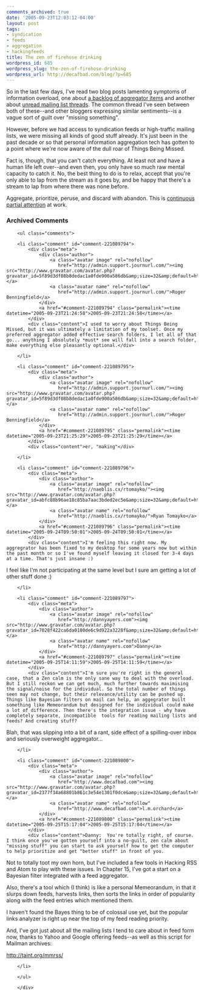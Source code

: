 ```yaml
---
comments_archived: true
date: '2005-09-23T12:03:12-04:00'
layout: post
tags:
- syndication
- feeds
- aggregation
- hackingfeeds
title: The zen of firehose drinking
wordpress_id: 685
wordpress_slug: the-zen-of-firehose-drinking
wordpress_url: http://decafbad.com/blog/?p=685
---
```

So in the last few days, I've read two blog posts lamenting symptoms of information overload, one about [a backlog of aggregator items][1] and another about [unread mailing list threads][2].  The common thread I've seen between both of these--and other bloggers expressing similar sentiments--is a vague sort of guilt over "missing something".  

However, before we had access to syndication feeds or high-traffic mailing lists, we were missing all kinds of good stuff already.  It's just been in the past decade or so that personal information aggregation tech has gotten to a point where we're now aware of the dull roar of Things Being Missed.

Fact is, though, that you can't catch everything.  At least not and have a human life left over--and even then, you only have so much raw mental capacity to catch it.  No, the best thing to do is to relax, accept that you're only able to lap from the stream as it goes by, and be happy that there's a stream to lap from where there was none before.  

Aggregate, prioritize, peruse, and discard with abandon.  This is [continuous partial attention][cpa] at work.

[cpa]: http://joi.ito.com/archives/2004/03/29/continuous_partial_attention.html
[2]: http://www.rexblog.com/2005/09/20#a8238 "rexblog.com: Rex Hammock's Weblog"
[1]: http://matt.blogs.it/2005/09/19.html#a1992 "Curiouser and curiouser!"

<div id="comments" class="comments archived-comments">
            <h3>Archived Comments</h3>
            
        <ul class="comments">
            
        <li class="comment" id="comment-221089794">
            <div class="meta">
                <div class="author">
                    <a class="avatar image" rel="nofollow" 
                       href="http://admin.support.journurl.com/"><img src="http://www.gravatar.com/avatar.php?gravatar_id=5f89d3df08b8dedac1a0fde900a586db&amp;size=32&amp;default=http://mediacdn.disqus.com/1320279820/images/noavatar32.png"/></a>
                    <a class="avatar name" rel="nofollow" 
                       href="http://admin.support.journurl.com/">Roger Benningfield</a>
                </div>
                <a href="#comment-221089794" class="permalink"><time datetime="2005-09-23T21:24:58">2005-09-23T21:24:58</time></a>
            </div>
            <div class="content">I used to worry about Things Being Missed, but it was ultimately a limitation of my toolset. Once my preferred aggregator added effective search folders, I let all of that go... anything I absolutely *must* see will fall into a search folder, make everything else pleasantly optional.</div>
            
        </li>
    
        <li class="comment" id="comment-221089795">
            <div class="meta">
                <div class="author">
                    <a class="avatar image" rel="nofollow" 
                       href="http://admin.support.journurl.com/"><img src="http://www.gravatar.com/avatar.php?gravatar_id=5f89d3df08b8dedac1a0fde900a586db&amp;size=32&amp;default=http://mediacdn.disqus.com/1320279820/images/noavatar32.png"/></a>
                    <a class="avatar name" rel="nofollow" 
                       href="http://admin.support.journurl.com/">Roger Benningfield</a>
                </div>
                <a href="#comment-221089795" class="permalink"><time datetime="2005-09-23T21:25:29">2005-09-23T21:25:29</time></a>
            </div>
            <div class="content">er, "making"</div>
            
        </li>
    
        <li class="comment" id="comment-221089796">
            <div class="meta">
                <div class="author">
                    <a class="avatar image" rel="nofollow" 
                       href="http://naeblis.cx/rtomayko/"><img src="http://www.gravatar.com/avatar.php?gravatar_id=abfc88b96ae18c85ba7aac3bded2ec5e&amp;size=32&amp;default=http://mediacdn.disqus.com/1320279820/images/noavatar32.png"/></a>
                    <a class="avatar name" rel="nofollow" 
                       href="http://naeblis.cx/rtomayko/">Ryan Tomayko</a>
                </div>
                <a href="#comment-221089796" class="permalink"><time datetime="2005-09-24T09:50:01">2005-09-24T09:50:01</time></a>
            </div>
            <div class="content">I'm feeling this right now. My aggregrator has been fixed to my desktop for some years now but within the past month or so I've found myself leaving it closed for 3-4 days at a time. That's just insane :)

I feel like I'm not participating at the same level but I sure am getting a lot of other stuff done :)</div>
            
        </li>
    
        <li class="comment" id="comment-221089797">
            <div class="meta">
                <div class="author">
                    <a class="avatar image" rel="nofollow" 
                       href="http://dannyayers.com"><img src="http://www.gravatar.com/avatar.php?gravatar_id=7028f422ca6da0180de6c9d922a3228f&amp;size=32&amp;default=http://mediacdn.disqus.com/1320279820/images/noavatar32.png"/></a>
                    <a class="avatar name" rel="nofollow" 
                       href="http://dannyayers.com">Danny</a>
                </div>
                <a href="#comment-221089797" class="permalink"><time datetime="2005-09-25T14:11:59">2005-09-25T14:11:59</time></a>
            </div>
            <div class="content">I'm sure you're right in the general case, that a Zen calm is the only sane way to deal with the overload. But I still reckon we can get much, much further towards maximising the signal/noise for the individual. So the total number of things seen may not change, but their relevance/utility can be pushed up. Things like Bayesian filters on mail can help, an aggegrator built something like Memeorandum but designed for the individual could make a lot of difference. Then there's the integration issue - why have completely separate, incompatible  tools for reading mailing lists and feeds? And creating stuff?

Blah, that was slipping into a bit of a rant, side effect of a spilling-over inbox and seriously overweight aggregator...</div>
            
        </li>
    
        <li class="comment" id="comment-221089800">
            <div class="meta">
                <div class="author">
                    <a class="avatar image" rel="nofollow" 
                       href="http://www.decafbad.com"><img src="http://www.gravatar.com/avatar.php?gravatar_id=2377f34a68801b861c3e54e1301f0dce&amp;size=32&amp;default=http://mediacdn.disqus.com/1320279820/images/noavatar32.png"/></a>
                    <a class="avatar name" rel="nofollow" 
                       href="http://www.decafbad.com">l.m.orchard</a>
                </div>
                <a href="#comment-221089800" class="permalink"><time datetime="2005-09-25T15:17:04">2005-09-25T15:17:04</time></a>
            </div>
            <div class="content">Danny:  You're totally right, of course.  I think once you've gotten yourself into a no-guilt, zen calm about "missing stuff" you can start to ask yourself how to get the computer to help prioritize and get "better stuff" in front of you.

Not to totally toot my own horn, but I've included a few tools in Hacking RSS and Atom to play with these issues.  In Chapter 15, I've got a start on a Bayesian filter integrated with a feed aggregator.  

Also, there's a tool which (I think) is like a personal Memeorandum, in that it slurps down feeds, harvests links, then sorts the links in order of popularity along with the feed entries which mentioned them.  

I haven't found the Bayes thing to be of colossal use yet, but the popular links analyzer is right up near the top of my feed reading priority.

And, I've got just about all the mailing lists I tend to care about in feed form now, thanks to Yahoo and Google offering feeds--as well as this script for Mailman archives:

http://taint.org/mmrss/</div>
            
        </li>
    
        </ul>
    
        </div>
    